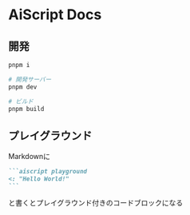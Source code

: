 # AiScript Docs

## 開発

```sh
pnpm i

# 開発サーバー
pnpm dev

# ビルド
pnpm build
```

## プレイグラウンド

Markdownに

~~~md
```aiscript playground
<: "Hello World!"
```
~~~

と書くとプレイグラウンド付きのコードブロックになる

